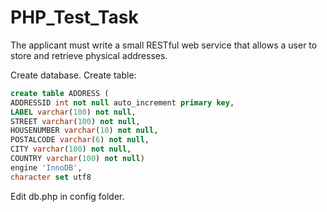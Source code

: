 # PHP_Test_Task
The applicant must write a small RESTful web service that allows a user to store and retrieve physical addresses.


Create database.
Create table:
```sql
create table ADDRESS (
ADDRESSID int not null auto_increment primary key,
LABEL varchar(100) not null,
STREET varchar(100) not null,
HOUSENUMBER varchar(10) not null,
POSTALCODE varchar(6) not null,
CITY varchar(100) not null,
COUNTRY varchar(100) not null)
engine 'InnoDB',
character set utf8
```
Edit db.php in config folder.
